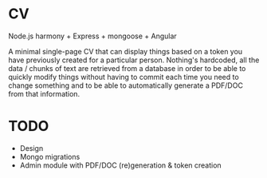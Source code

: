 # CV

Node.js harmony + Express + mongoose + Angular

A minimal single-page CV that can display things based on a token you have previously created for a particular person. Nothing's hardcoded, all the data / chunks of text are retrieved from a database in order to be able to quickly modify things without having to commit each time you need to change something and to be able to automatically generate a PDF/DOC from that information.

# TODO
* Design
* Mongo migrations
* Admin module with PDF/DOC (re)generation & token creation
